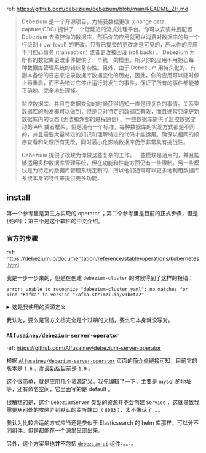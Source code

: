 
ref: https://github.com/debezium/debezium/blob/main/README_ZH.md  

> Debezium 是一个开源项目，为捕获数据更改 (change data capture,CDC) 提供了一个低延迟的流式处理平台。你可以安装并且配置 Debezium 去监控你的数据库，然后你的应用就可以消费对数据库的每一个行级别 (row-level) 的更改。只有已提交的更改才是可见的，所以你的应用不用担心事务 (transaction) 或者更改被回滚 (roll back) 。 Debezium 为所有的数据库更改事件提供了一个统一的模型，所以你的应用不用担心每一种数据库管理系统的错综复杂性。另外，由于 Debezium 用持久化的、有副本备份的日志来记录数据库数据变化的历史，因此，你的应用可以随时停止再重启，而不会错过它停止运行时发生的事件，保证了所有的事件都能被正确地、完全地处理掉。
> 
> 监控数据库，并且在数据变动的时候获得通知一直是很复杂的事情。关系型数据库的触发器可以做到，但是只对特定的数据库有效，而且通常只能更新数据库内的状态 (无法和外部的进程通信) 。一些数据库提供了监控数据变动的 API 或者框架，但是没有一个标准，每种数据库的实现方式都是不同的，并且需要大量特定的知识和理解特定的代码才能运用。确保以相同的顺序查看和处理所有更改，同时最小化影响数据库仍然非常具有挑战性。
> 
>  Debezium 提供了模块为你做这些复杂的工作。一些模块是通用的，并且能够适用多种数据库管理系统，但在功能和性能方面仍有一些限制。另一些模块是为特定的数据库管理系统定制的，所以他们通常可以更多地利用数据库系统本身的特性来提供更多功能。
> 

## install

第一个参考里是第三方实现的 operator ；第二个参考里是目前的正式步骤，但是很罗嗦；第三个是这个软件的中文介绍。

### 官方的步骤

ref: https://debezium.io/documentation/reference/stable/operations/kubernetes.html

我是一步一步来的，但是在创建 `debezium-cluster` 的时候得到了这样的报错：

~~~
error: unable to recognize "debezium-cluster.yaml": no matches for kind "Kafka" in version "kafka.strimzi.io/v1beta2"
~~~

<details>

<summary>这是我使用的资源定义</summary>

~~~ yaml
apiVersion: kafka.strimzi.io/v1beta2
kind: Kafka
metadata:
  name: debezium-cluster
spec:
  kafka:
    replicas: 1
    listeners:
      - name: plain
        port: 9092
        type: internal
        tls: false
      - name: tls
        port: 9093
        type: internal
        tls: true
        authentication:
          type: tls
      - name: external
        port: 9094
        type: nodeport
        tls: false
    storage:
      type: jbod
      volumes:
      - id: 0
        type: persistent-claim
        size: 100Gi
        deleteClaim: false
    config:
      offsets.topic.replication.factor: 1
      transaction.state.log.replication.factor: 1
      transaction.state.log.min.isr: 1
      default.replication.factor: 1
      min.insync.replicas: 1
  zookeeper:
    replicas: 1
    storage:
      type: persistent-claim
      size: 100Gi
      deleteClaim: false
  entityOperator:
    topicOperator: {}
    userOperator: {}
~~~

</details>

我认为，要么是官方文档完全是个过期的文档，要么它本身就没写对。

### `Alfusainey/debezium-server-operator`

ref: https://github.com/Alfusainey/debezium-server-operator

根据 [`Alfusainey/debezium-server-operator`](https://github.com/Alfusainey/debezium-server-operator.git) 页面的[简介处链接](https://debezium.io/documentation/reference/1.6/operations/debezium-server.html)可知，目前它的版本是 `1.6` ，而[最新版](https://debezium.io/documentation/reference/stable/operations/debezium-server.html)目前是 `1.9` 。

这个很简单，就是应用几个资源定义。我先编辑了一下，主要是 mysql 的地址等，还有命名空间，它里面写的是 default 。

很糟糕的是，这个 `DebeziumServer` 类型的资源并不会创建 `Service` ，这就导致我需要从别处的攻略弄到默认的监听端口（ `8083` ），太不像话了。。。

我认为比较合适的方式应当还是类似于 Elasticsearch 的 helm 库那样。可以分不同组件，但是都能在一个源里呈现出来。

另外，这个方案里也**并不**包括 [`debezium-ui`](https://debezium.io/documentation/reference/stable/operations/debezium-ui.html) 组件。。。。。








